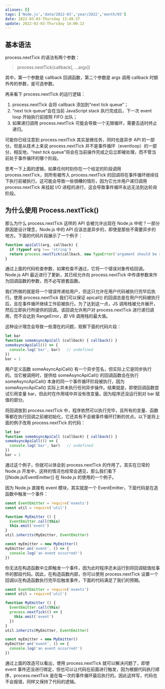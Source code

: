 ```yaml
---
aliases: []
tags: ['Node.js','date/2022-03','year/2022','month/03']
date: 2022-03-03-Thursday 13:49:37
update: 2022-03-03-Thursday 14:00:13
---
```


## 基本语法

process.nextTick 的语法有两个参数：

> process.nextTick(callback[, ...args])

其中，第一个参数是 callback 回调函数，第二个参数是 args 调用 callback 时额外传的参数，是可选参数。

再来看下 process.nextTick 的运行逻辑：

1. process.nextTick 会将 callback 添加到“next tick queue”；
2. “next tick queue”会在当前 JavaScript stack 执行完成后，下一次 event loop 开始执行前按照 FIFO 出队；
3. 如果递归调用 process.nextTick 可能会导致一个无限循环，需要去适时终止递归。

可能你已经注意到 process.nextTick 其实是微任务，同时也是异步 API 的一部分。但是从技术上来说 process.nextTick 并不是事件循环（eventloop）的一部分，相反地，“next tick queue”将会在当前操作完成之后立即被处理，而不管当前处于事件循环的哪个阶段。

思考一下上面的逻辑，如果任何时刻你在一个给定的阶段调用 process.nextTick，则所有被传入 process.nextTick 的回调将在事件循环继续往下执行前被执行。这可能会导致一些很糟的情形，因为它允许用户递归调用 process.nextTick 来挂起 I/O 进程的进行，这会导致事件循环永远无法到达轮询阶段。

## 为什么使用 Process.nextTick()

那么为什么 process.nextTick 这样的 API 会被允许出现在 Node.js 中呢？一部分原因是设计理念，Node.js 中的 API 应该总是异步的，即使是那些不需要异步的地方。下面的代码片段展示了一个例子：

```js
function apiCall(arg, callback) {
  if (typeof arg !== 'string')
  return process.nextTick(callback, new TypeError('argument should be string'))
}
```

通过上面的代码检查参数，如果检查不通过，它将一个错误对象传给回调。Node.js API 最近进行了更新，其已经允许向 process.nextTick 中传递参数来作为回调函数的参数，而不必写嵌套函数。

我们所做的就是将一个错误传递给用户，但这只允许在用户代码被执行完毕后执行。使用 process.nextTick 我们可以保证 apicall() 的回调总是在用户代码被执行后，且在事件循环继续工作前被执行。为了达到这一点，JS 调用栈被允许展开，然后立即执行所提供的回调。该回调允许用户对 process.nextTick 进行递归调用，而不会达到 RangeError，即 V8 调用栈的最大值。

这种设计理念会导致一些潜在的问题，观察下面的代码片段：

```js
let bar
function someAsyncApiCall (callback) { callback() }
someAsyncApiCall(() => {
  console.log('bar', bar)   // undefined
})
bar = 1
```

用户定义函数 someAsyncApiCall() 有一个异步签名，但实际上它是同步执行的。当它被调用时，提供给 someAsyncApiCall() 的回调函数会在执行 someAsyncApiCall() 本身的同一个事件循环阶段被执行，因为 someAsyncApiCall() 实际上并未执行任何异步操作。结果就是，即使回调函数尝试引用变量 bar，但此时在作用域中并没有改变量。因为程序还没运行到对 bar 赋值的部分。

将回调放到 process.nextTick 中，程序依然可以执行完毕，且所有的变量、函数等都在执行回调之前被初始化，它还具有不会被事件循环打断的优点。以下是将上面的例子改用 process.nextTick 的代码：

```js
let bar
function someAsyncApiCall (callback) { callback() }
someAsyncApiCall(() => {
  console.log('bar', bar)   // undefined
})
bar = 1
```

通过这个例子，你就可以体会到 process.nextTick 的作用了。其实在日常的 Node.js 开发中，这样的情况也经常会遇见，那么我们看下 [[Node.js/EventEmitter]] 在 Node.js 的使用的一个例子。

因为 Node.js 直接有 event 模块，其实就是一个 EventEmitter，下面代码是在造函数中触发一个事件：

```js
const EventEmitter = require('events')
const util = require('util')

function MyEmitter () {
  EventEmitter.call(this)
  this.emit('event')
}
util.inherits(MyEmitter, EventEmitter)

const myEmitter = new MyEmitter()
myEmitter.on('event', () => {
  console.log('an event occurred!')
})
```

你无法在构造函数中立即触发一个事件，因为此时程序还未运行到将回调赋值给事件的那段代码。因此，在构造函数内部，你可以使用 process.nextTick 设置一个回调以在构造函数执行完毕后触发事件，下面的代码满足了我们的预期。

```js
const EventEmitter = require('events')
const util = require('util')

function MyEmitter () {
  EventEmitter.call(this)
  process.nextTick(() => {
    this.emit('event')
  })
}
util.inherits(MyEmitter, EventEmitter)

const myEmitter = new MyEmitter()
myEmitter.on('event', () => {
  console.log('an event occurred!')
})
```

通过上面的改造可以看出，使用 process.nextTick 就可以解决问题了，即使 event 事件还没进行绑定，但也可以让代码在前面进行触发，因为根据代码执行顺序，process.nextTick 是在每一次的事件循环最后执行的。因此这样写，代码也不会报错，同样又保持了代码的逻辑。
